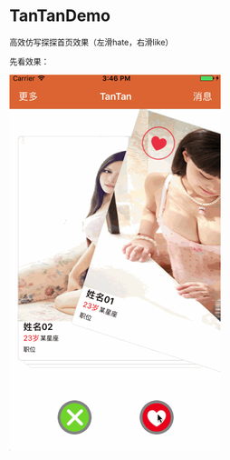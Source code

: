 # TanTanDemo
高效仿写探探首页效果（左滑hate，右滑like）

先看效果：

![示意图](https://github.com/ZJM6658/TanTanDemo/blob/master/gif/tantanGif.gif?raw=true&alt="tantanGif.gif")
